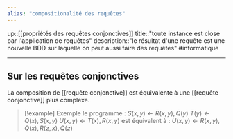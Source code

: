 ```yaml
---
alias: "compositionalité des requêtes"
---
```

up::[[propriétés des requêtes conjonctives]]
title::"toute instance est close par l'application de requêtes"
description::"le résultat d'une requête est une nouvelle BDD sur laquelle on peut aussi faire des requêtes"
#informatique 

---

## Sur les requêtes conjonctives
La composition de [[requête conjonctive]] est équivalente à une [[requête conjonctive]] plus complexe.

> [!example] Exemple 
> le programme :
> $S(x, y) \leftarrow R(x, y), Q(y)$
> $T(y) \leftarrow Q(x), S(x, y)$
> $U(x, y) \leftarrow T(x), R(x, y)$
> est équivalent à : 
> $U(x, y) \leftarrow R(x, y), Q(x), R(z, x), Q(z)$

